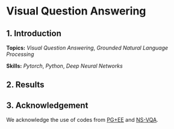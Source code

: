 # Visual Question Answering

## 1. Introduction

**Topics:** _Visual Question Answering_, _Grounded Natural Language Processing_

**Skills:** _Pytorch_, _Python_, _Deep Neural Networks_

## 2. Results

## 3. Acknowledgement

We acknowledge the use of codes from [PG+EE](https://github.com/facebookresearch/clevr-iep) and [NS-VQA](https://github.com/kexinyi/ns-vqa).
